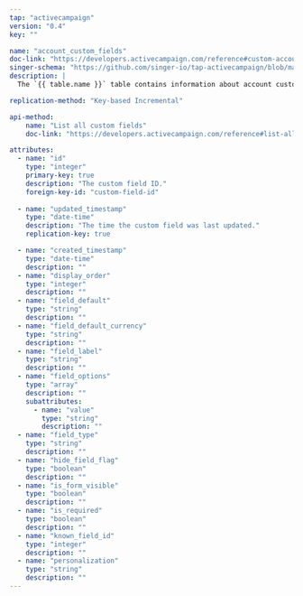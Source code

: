 ```yaml
---
tap: "activecampaign"
version: "0.4"
key: ""

name: "account_custom_fields"
doc-link: "https://developers.activecampaign.com/reference#custom-account-fields-1"
singer-schema: "https://github.com/singer-io/tap-activecampaign/blob/master/tap_activecampaign/schemas/account_custom_fields.json"
description: |
  The `{{ table.name }}` table contains information about account custom fields in your {{ integration.display_name }} account.

replication-method: "Key-based Incremental"

api-method:
    name: "List all custom fields"
    doc-link: "https://developers.activecampaign.com/reference#list-all-custom-fields"

attributes:
  - name: "id"
    type: "integer"
    primary-key: true
    description: "The custom field ID."
    foreign-key-id: "custom-field-id"
  
  - name: "updated_timestamp"
    type: "date-time"
    description: "The time the custom field was last updated."
    replication-key: true

  - name: "created_timestamp"
    type: "date-time"
    description: ""
  - name: "display_order"
    type: "integer"
    description: ""
  - name: "field_default"
    type: "string"
    description: ""
  - name: "field_default_currency"
    type: "string"
    description: ""
  - name: "field_label"
    type: "string"
    description: ""
  - name: "field_options"
    type: "array"
    description: ""
    subattributes:
      - name: "value"
        type: "string"
        description: ""
  - name: "field_type"
    type: "string"
    description: ""
  - name: "hide_field_flag"
    type: "boolean"
    description: ""
  - name: "is_form_visible"
    type: "boolean"
    description: ""
  - name: "is_required"
    type: "boolean"
    description: ""
  - name: "known_field_id"
    type: "integer"
    description: ""
  - name: "personalization"
    type: "string"
    description: ""
---
```

